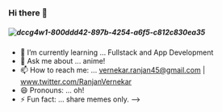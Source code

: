  ### Hi there 👋
        
                  
#####  ![dccg4w1-800ddd42-897b-4254-a6f5-c812c830ea35](https://user-images.githubusercontent.com/126017989/220445641-75d59224-ed0f-4af2-9c7b-482624c9a0b2.png)

- 🌱 I’m currently learning ... Fullstack and App Development
- 💬 Ask me about ... anime!
- 📫 How to reach me: ... vernekar.ranjan45@gmail.com  |  www.twitter.com/RanjanVernekar
- 😄 Pronouns: ...   oh! 
- ⚡ Fun fact: ...   share memes only.
      -->
 
